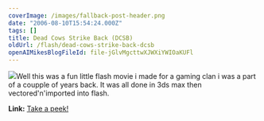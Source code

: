 ```yaml
---
coverImage: /images/fallback-post-header.png
date: "2006-08-10T15:54:24.000Z"
tags: []
title: Dead Cows Strike Back (DCSB)
oldUrl: /flash/dead-cows-strike-back-dcsb
openAIMikesBlogFileId: file-jGlvMgcttwXJWXiYWIOaKUFl
---
```


![](https://www.mikecann.blog/wp-content/uploads/Image/DCSB.gif)Well this was a fun little flash movie i made for a gaming clan i was a part of a coupple of years back. It was all done in 3ds max then vectored'n'imported into flash.

**Link:** [Take a peek!](https://www.mikecann.blog/flash/DCSB.html)
